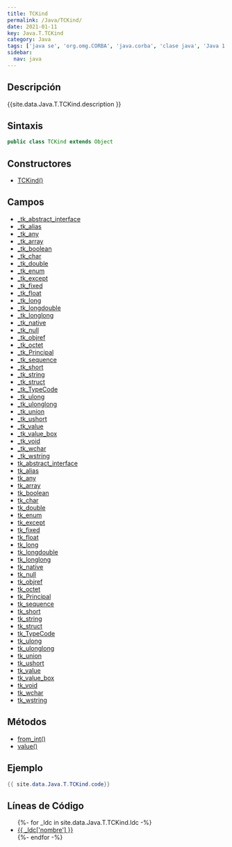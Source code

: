 ```yaml
---
title: TCKind
permalink: /Java/TCKind/
date: 2021-01-11
key: Java.T.TCKind
category: Java
tags: ['java se', 'org.omg.CORBA', 'java.corba', 'clase java', 'Java 1.0']
sidebar: 
  nav: java
---
```


## Descripción
{{site.data.Java.T.TCKind.description }}

## Sintaxis
~~~java
public class TCKind extends Object
~~~

## Constructores
* [TCKind()](/Java/TCKind/TCKind/)

## Campos
* [_tk_abstract_interface](/Java/TCKind/_tk_abstract_interface)
* [_tk_alias](/Java/TCKind/_tk_alias)
* [_tk_any](/Java/TCKind/_tk_any)
* [_tk_array](/Java/TCKind/_tk_array)
* [_tk_boolean](/Java/TCKind/_tk_boolean)
* [_tk_char](/Java/TCKind/_tk_char)
* [_tk_double](/Java/TCKind/_tk_double)
* [_tk_enum](/Java/TCKind/_tk_enum)
* [_tk_except](/Java/TCKind/_tk_except)
* [_tk_fixed](/Java/TCKind/_tk_fixed)
* [_tk_float](/Java/TCKind/_tk_float)
* [_tk_long](/Java/TCKind/_tk_long)
* [_tk_longdouble](/Java/TCKind/_tk_longdouble)
* [_tk_longlong](/Java/TCKind/_tk_longlong)
* [_tk_native](/Java/TCKind/_tk_native)
* [_tk_null](/Java/TCKind/_tk_null)
* [_tk_objref](/Java/TCKind/_tk_objref)
* [_tk_octet](/Java/TCKind/_tk_octet)
* [_tk_Principal](/Java/TCKind/_tk_Principal)
* [_tk_sequence](/Java/TCKind/_tk_sequence)
* [_tk_short](/Java/TCKind/_tk_short)
* [_tk_string](/Java/TCKind/_tk_string)
* [_tk_struct](/Java/TCKind/_tk_struct)
* [_tk_TypeCode](/Java/TCKind/_tk_TypeCode)
* [_tk_ulong](/Java/TCKind/_tk_ulong)
* [_tk_ulonglong](/Java/TCKind/_tk_ulonglong)
* [_tk_union](/Java/TCKind/_tk_union)
* [_tk_ushort](/Java/TCKind/_tk_ushort)
* [_tk_value](/Java/TCKind/_tk_value)
* [_tk_value_box](/Java/TCKind/_tk_value_box)
* [_tk_void](/Java/TCKind/_tk_void)
* [_tk_wchar](/Java/TCKind/_tk_wchar)
* [_tk_wstring](/Java/TCKind/_tk_wstring)
* [tk_abstract_interface](/Java/TCKind/tk_abstract_interface)
* [tk_alias](/Java/TCKind/tk_alias)
* [tk_any](/Java/TCKind/tk_any)
* [tk_array](/Java/TCKind/tk_array)
* [tk_boolean](/Java/TCKind/tk_boolean)
* [tk_char](/Java/TCKind/tk_char)
* [tk_double](/Java/TCKind/tk_double)
* [tk_enum](/Java/TCKind/tk_enum)
* [tk_except](/Java/TCKind/tk_except)
* [tk_fixed](/Java/TCKind/tk_fixed)
* [tk_float](/Java/TCKind/tk_float)
* [tk_long](/Java/TCKind/tk_long)
* [tk_longdouble](/Java/TCKind/tk_longdouble)
* [tk_longlong](/Java/TCKind/tk_longlong)
* [tk_native](/Java/TCKind/tk_native)
* [tk_null](/Java/TCKind/tk_null)
* [tk_objref](/Java/TCKind/tk_objref)
* [tk_octet](/Java/TCKind/tk_octet)
* [tk_Principal](/Java/TCKind/tk_Principal)
* [tk_sequence](/Java/TCKind/tk_sequence)
* [tk_short](/Java/TCKind/tk_short)
* [tk_string](/Java/TCKind/tk_string)
* [tk_struct](/Java/TCKind/tk_struct)
* [tk_TypeCode](/Java/TCKind/tk_TypeCode)
* [tk_ulong](/Java/TCKind/tk_ulong)
* [tk_ulonglong](/Java/TCKind/tk_ulonglong)
* [tk_union](/Java/TCKind/tk_union)
* [tk_ushort](/Java/TCKind/tk_ushort)
* [tk_value](/Java/TCKind/tk_value)
* [tk_value_box](/Java/TCKind/tk_value_box)
* [tk_void](/Java/TCKind/tk_void)
* [tk_wchar](/Java/TCKind/tk_wchar)
* [tk_wstring](/Java/TCKind/tk_wstring)

## Métodos
* [from_int()](/Java/TCKind/from_int)
* [value()](/Java/TCKind/value)

## Ejemplo
~~~java
{{ site.data.Java.T.TCKind.code}}
~~~

## Líneas de Código
<ul>
{%- for _ldc in site.data.Java.T.TCKind.ldc -%}
   <li>
       <a href="{{_ldc['url'] }}">{{ _ldc['nombre'] }}</a>
   </li>
{%- endfor -%}
</ul>
